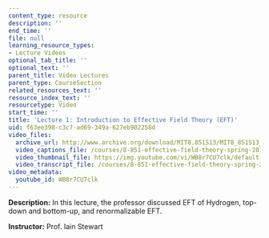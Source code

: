 ```yaml
---
content_type: resource
description: ''
end_time: ''
file: null
learning_resource_types:
- Lecture Videos
optional_tab_title: ''
optional_text: ''
parent_title: Video Lectures
parent_type: CourseSection
related_resources_text: ''
resource_index_text: ''
resourcetype: Video
start_time: ''
title: 'Lecture 1: Introduction to Effective Field Theory (EFT)'
uid: f63ee398-c3c7-ad69-349a-627eb902258d
video_files:
  archive_url: http://www.archive.org/download/MIT8.851S13/MIT8_851S13_lec01_300k.mp4
  video_captions_file: /courses/8-851-effective-field-theory-spring-2013/95bd2325531b50108a6068c8141a7c94_WB8r7CU7clk.vtt
  video_thumbnail_file: https://img.youtube.com/vi/WB8r7CU7clk/default.jpg
  video_transcript_file: /courses/8-851-effective-field-theory-spring-2013/e4ebfd74257683c3efa47b240196c505_WB8r7CU7clk.pdf
video_metadata:
  youtube_id: WB8r7CU7clk
---
```


**Description:** In this lecture, the professor discussed EFT of Hydrogen, top-down and bottom-up, and renormalizable EFT.

**Instructor:** Prof. Iain Stewart